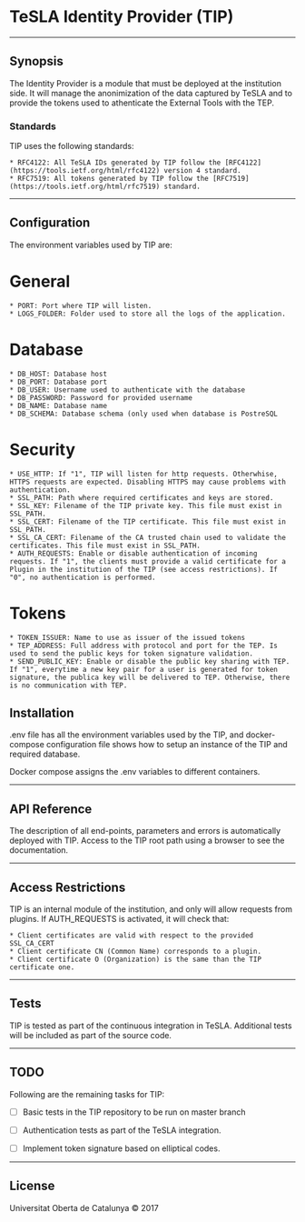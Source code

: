 # TeSLA Identity Provider (TIP)

---

## Synopsis
The Identity Provider is a module that must be deployed at the institution side. It will manage the anonimization of the data captured by TeSLA and to provide the tokens used to athenticate the External Tools with the TEP.

### Standards

TIP uses the following standards:

    * RFC4122: All TeSLA IDs generated by TIP follow the [RFC4122](https://tools.ietf.org/html/rfc4122) version 4 standard.
    * RFC7519: All tokens generated by TIP follow the [RFC7519](https://tools.ietf.org/html/rfc7519) standard.

---

## Configuration

The environment variables used by TIP are:

# General

    * PORT: Port where TIP will listen.
    * LOGS_FOLDER: Folder used to store all the logs of the application.
    
# Database

    * DB_HOST: Database host
    * DB_PORT: Database port 
	* DB_USER: Username used to authenticate with the database
	* DB_PASSWORD: Password for provided username
	* DB_NAME: Database name
	* DB_SCHEMA: Database schema (only used when database is PostreSQL
	
# Security
	
	* USE_HTTP: If "1", TIP will listen for http requests. Otherwhise, HTTPS requests are expected. Disabling HTTPS may cause problems with authentication.
    * SSL_PATH: Path where required certificates and keys are stored.
    * SSL_KEY: Filename of the TIP private key. This file must exist in SSL_PATH.
    * SSL_CERT: Filename of the TIP certificate. This file must exist in SSL_PATH.
    * SSL_CA_CERT: Filename of the CA trusted chain used to validate the certificates. This file must exist in SSL_PATH.
    * AUTH_REQUESTS: Enable or disable authentication of incoming requests. If "1", the clients must provide a valid certificate for a Plugin in the institution of the TIP (see access restrictions). If "0", no authentication is performed.
    
# Tokens
    
    * TOKEN_ISSUER: Name to use as issuer of the issued tokens
    * TEP_ADDRESS: Full address with protocol and port for the TEP. Is used to send the public keys for token signature validation.
    * SEND_PUBLIC_KEY: Enable or disable the public key sharing with TEP. If "1", everytime a new key pair for a user is generated for token signature, the publica key will be delivered to TEP. Otherwise, there is no communication with TEP.
	

## Installation

.env file has all the environment variables used by the TIP, and docker-compose configuration file shows how to setup an instance of the TIP and required database.

Docker compose assigns the .env variables to different containers.

---

## API Reference

The description of all end-points, parameters and errors is automatically deployed with TIP. Access to the TIP root path using a browser to see the documentation.

---

## Access Restrictions

TIP is an internal module of the institution, and only will allow requests from plugins. If AUTH_REQUESTS is activated, it will check that:

    * Client certificates are valid with respect to the provided SSL_CA_CERT
    * Client certificate CN (Common Name) corresponds to a plugin.
    * Client certificate O (Organization) is the same than the TIP certificate one.

---

## Tests

TIP is tested as part of the continuous integration in TeSLA. Additional tests will be included as part of the source code.

---

## TODO

Following are the remaining tasks for TIP:

- [ ] Basic tests in the TIP repository to be run on master branch
- [ ] Authentication tests as part of the TeSLA integration.
- [ ] Implement token signature based on elliptical codes.


---

## License
Universitat Oberta de Catalunya © 2017